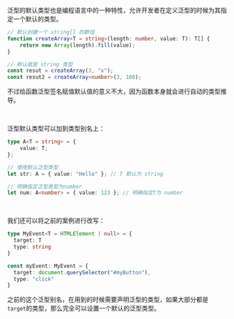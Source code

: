 泛型的默认类型也是编程语言中的一种特性，允许开发者在定义泛型的时候为其指定一个默认的类型。

```typescript
// 默认创建一个 string[] 的数组
function createArray<T = string>(length: number, value: T): T[] {
    return new Array(length).fill(value);
}

// 默认就是 string 类型
const resut = createArray(3, "x");
const resut2 = createArray<number>(3, 100);
```

不过给函数泛型签名赋值默认值的意义不大，因为函数本身就会进行自动的类型推导。

<br />

泛型默认类型可以加到类型别名上：

```typescript
type A<T = string> = {
    value: T;
};

// 使用默认泛型类型
let str: A = { value: "Hello" }; // T 默认为 string

// 明确指定泛型类型为number
let num: A<number> = { value: 123 }; // 明确指定T为 number
```

<br />

我们还可以将之前的案例进行改写：

```typescript
type MyEvent<T = HTMLElement | null> = {
  target: T
  type: string
}

const myEvent: MyEvent = {
  target: document.querySelector("#myButton"),
  type: "click"
}
```

之前的这个泛型别名，在用到的时候需要声明泛型的类型，如果大部分都是`target`的类型，那么完全可以设置一个默认的泛型类型。

